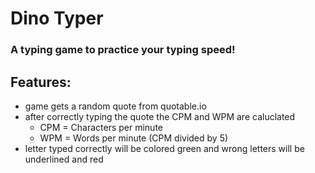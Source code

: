 # Dino Typer

### A typing game to practice your typing speed!

## Features:

- game gets a random quote from quotable.io
- after correctly typing the quote the CPM and WPM are caluclated
  - CPM = Characters per minute
  - WPM = Words per minute (CPM divided by 5)
- letter typed correctly will be colored green and wrong letters will be underlined and red
